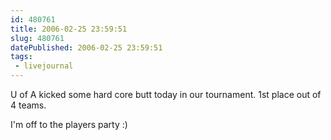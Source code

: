 ```yaml
---
id: 480761
title: 2006-02-25 23:59:51
slug: 480761
datePublished: 2006-02-25 23:59:51
tags:
 - livejournal
---
```


U of A kicked some hard core butt today in our tournament. 1st place out of 4 teams.

I'm off to the players party :)
